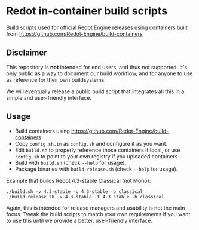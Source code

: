 # Redot in-container build scripts

Build scripts used for official Redot Engine releases using containers
built from https://github.com/Redot-Engine/build-containers

## Disclaimer

This repository is **not** intended for end users, and thus not
supported. It's only public as a way to document our build workflow,
and for anyone to use as reference for their own buildsystems.

We will eventually release a public build script that integrates all
this in a simple and user-friendly interface.

## Usage

- Build containers using https://github.com/Redot-Engine/build-containers
- Copy `config.sh.in` as `config.sh` and configure it as you want.
- Edit `build.sh` to properly reference those containers if local, or
  use `config.sh` to point to your own registry if you uploaded
  containers.
- Build with `build.sh` (check `--help` for usage).
- Package binaries with `build-release.sh` (check `--help` for usage).

Example that builds Redot 4.3-stable Classical (not Mono):
```
./build.sh -v 4.3-stable -g 4.3-stable -b classical
./build-release.sh -v 4.3-stable -t 4.3.stable -b classical
```

Again, this is intended for release managers and usability is not the
main focus. Tweak the build scripts to match your own requirements if
you want to use this until we provide a better, user-friendly
interface.

